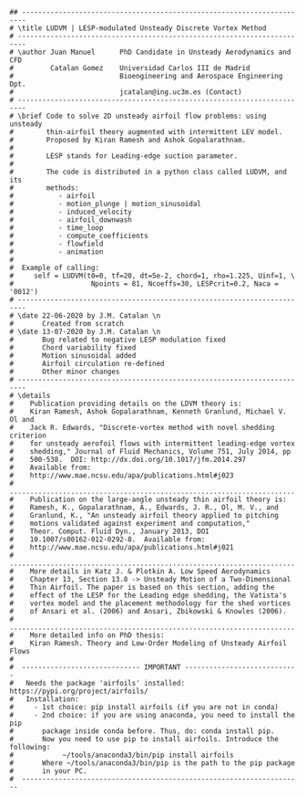     ## -----------------------------------------------------------------------
    # \title LUDVM | LESP-modulated Unsteady Discrete Vortex Method
    # ------------------------------------------------------------------------
    # \author Juan Manuel      PhD Candidate in Unsteady Aerodynamics and CFD
    #         Catalan Gomez    Universidad Carlos III de Madrid
    #                          Bioengineering and Aerospace Engineering Dpt.
    #                          jcatalan@ing.uc3m.es (Contact)
    # ------------------------------------------------------------------------
    # \brief Code to solve 2D unsteady airfoil flow problems: using unsteady
    #        thin-airfoil theory augmented with intermittent LEV model.
    #        Proposed by Kiran Ramesh and Ashok Gopalarathnam.
    #
    #        LESP stands for Leading-edge suction parameter.
    #
    #        The code is distributed in a python class called LUDVM, and its
    #        methods:
    #           - airfoil
    #           - motion_plunge | motion_sinusoidal
    #           - induced_velocity
    #           - airfoil_downwash
    #           - time_loop
    #           - compute_coefficients
    #           - flowfield
    #           - animation
    #
    #  Example of calling:
    #     self = LUDVM(t0=0, tf=20, dt=5e-2, chord=1, rho=1.225, Uinf=1, \
    #                   Npoints = 81, Ncoeffs=30, LESPcrit=0.2, Naca = '0012')
    # ------------------------------------------------------------------------
    # \date 22-06-2020 by J.M. Catalan \n
    #       Created from scratch
    # \date 13-07-2020 by J.M. Catalan \n
    #       Bug related to negative LESP modulation fixed
    #       Chord variability fixed
    #       Motion sinusoidal added
    #       Airfoil circulation re-defined
    #       Other minor changes
    # ------------------------------------------------------------------------
    # \details
    #    Publication providing details on the LDVM theory is:
    #    Kiran Ramesh, Ashok Gopalarathnam, Kenneth Granlund, Michael V. Ol and
    #    Jack R. Edwards, "Discrete-vortex method with novel shedding criterion
    #    for unsteady aerofoil flows with intermittent leading-edge vortex
    #    shedding," Journal of Fluid Mechanics, Volume 751, July 2014, pp
    #    500-538.  DOI: http://dx.doi.org/10.1017/jfm.2014.297
    #    Available from:
    #    http://www.mae.ncsu.edu/apa/publications.html#j023
    # ........................................................................
    #    Publication on the large-angle unsteady thin airfoil theory is:
    #    Ramesh, K., Gopalarathnam, A., Edwards, J. R., Ol, M. V., and
    #    Granlund, K., "An unsteady airfoil theory applied to pitching
    #    motions validated against experiment and computation,"
    #    Theor. Comput. Fluid Dyn., January 2013, DOI
    #    10.1007/s00162-012-0292-8.  Available from:
    #    http://www.mae.ncsu.edu/apa/publications.html#j021
    # ........................................................................
    #    More details in Katz J. & Plotkin A. Low Speed Aerodynamics
    #    Chapter 13, Section 13.8 -> Unsteady Motion of a Two-Dimensional
    #    Thin Airfoil. The paper is based on this section, adding the
    #    effect of the LESP for the Leading edge shedding, the Vatista's
    #    vortex model and the placement methodology for the shed vortices
    #    of Ansari et al. (2006) and Ansari, Zbikowski & Knowles (2006).
    # ........................................................................
    #    More detailed info on PhD thesis:
    #    Kiran Ramesh. Theory and Low-Order Modeling of Unsteady Airfoil Flows
    #
    #  ----------------------------- IMPORTANT ----------------------------
    #   Needs the package 'airfoils' installed: https://pypi.org/project/airfoils/
    #   Installation:
    #     - 1st choice: pip install airfoils (if you are not in conda)
    #     - 2nd choice: if you are using anaconda, you need to install the pip
    #       package inside conda before. Thus, do: conda install pip.
    #       Now you need to use pip to install airfoils. Introduce the following:
    #            ~/tools/anaconda3/bin/pip install airfoils
    #       Where ~/tools/anaconda3/bin/pip is the path to the pip package
    #       in your PC.
    #  ---------------------------------------------------------------------

